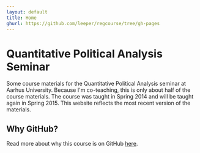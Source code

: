 ```yaml
---
layout: default
title: Home
ghurl: https://github.com/leeper/regcourse/tree/gh-pages
---
```


# Quantitative Political Analysis Seminar #

Some course materials for the Quantitative Political Analysis seminar at Aarhus University. Because I'm co-teaching, this is only about half of the course materials. The course was taught in Spring 2014 and will be taught again in Spring 2015. This website reflects the most recent version of the materials.

## Why GitHub? ##

Read more about why this course is on GitHub [here](fork.html).
